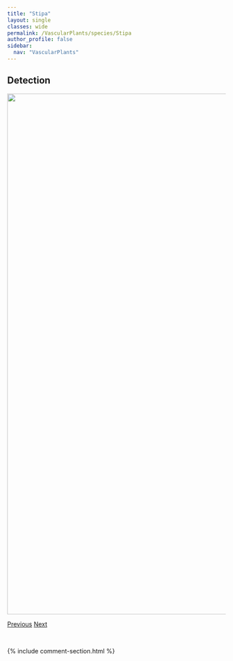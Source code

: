 ```yaml
---
title: "Stipa"
layout: single
classes: wide
permalink: /VascularPlants/species/Stipa
author_profile: false
sidebar:
  nav: "VascularPlants"
---
```


<h2>Detection</h2>

<a href="https://drive.google.com/uc?export=view&id=1UgoobJ9jFyVcyc7875pW74r2NLAcXcUq">
<img src="https://drive.google.com/uc?export=view&id=1UgoobJ9jFyVcyc7875pW74r2NLAcXcUq" height = "1200" width = "800">
</a>


<a href="/DevelopmentWebsite/VascularPlants/species/StellariaMedia" class="pagination--pager" title="Stellaria media">Previous</a> <a href="/DevelopmentWebsite/VascularPlants/species/StreptopusAmplexifolius" class="pagination--pager" title="Streptopus amplexifolius">Next</a>

<p>&nbsp;</p>

{% include comment-section.html %}
